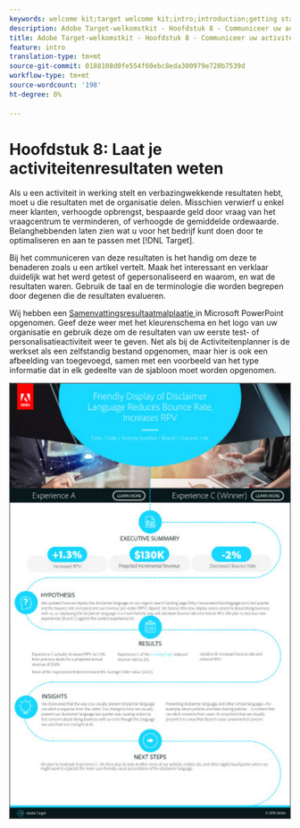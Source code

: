 ```yaml
---
keywords: welcome kit;target welcome kit;intro;introduction;getting started
description: Adobe Target-welkomstkit - Hoofdstuk 8 - Communiceer uw activiteitenresultaten
title: Adobe Target-welkomstkit - Hoofdstuk 8 - Communiceer uw activiteitenresultaten
feature: intro
translation-type: tm+mt
source-git-commit: 0188108d0fe554f60ebc8eda300979e720b7539d
workflow-type: tm+mt
source-wordcount: '198'
ht-degree: 0%

---
```



# Hoofdstuk 8: Laat je activiteitenresultaten weten

Als u een activiteit in werking stelt en verbazingwekkende resultaten hebt, moet u die resultaten met de organisatie delen. Misschien verwierf u enkel meer klanten, verhoogde opbrengst, bespaarde geld door vraag van het vraagcentrum te verminderen, of verhoogde de gemiddelde ordewaarde. Belanghebbenden laten zien wat u voor het bedrijf kunt doen door te optimaliseren en aan te passen met [!DNL Target].

Bij het communiceren van deze resultaten is het handig om deze te benaderen zoals u een artikel vertelt. Maak het interessant en verklaar duidelijk wat het werd getest of gepersonaliseerd en waarom, en wat de resultaten waren. Gebruik de taal en de terminologie die worden begrepen door degenen die de resultaten evalueren.

Wij hebben een [Samenvattingsresultaatmalplaatje ](/help/assets/executive-summary.zip) in Microsoft PowerPoint opgenomen. Geef deze weer met het kleurenschema en het logo van uw organisatie en gebruik deze om de resultaten van uw eerste test- of personalisatieactiviteit weer te geven. Net als bij de Activiteitenplanner is de werkset als een zelfstandig bestand opgenomen, maar hier is ook een afbeelding van toegevoegd, samen met een voorbeeld van het type informatie dat in elk gedeelte van de sjabloon moet worden opgenomen.

![Samenvattend verslag](/help/c-intro/assets/executive-summary-report.png)